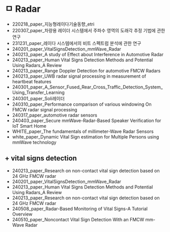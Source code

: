 

# ㅁ Radar
- 220218_paper_지능형레이다기술동향_etri
- 220307_paper_차량용 레이더 시스템에서 주파수 영역의 도래각 추정 기법에 관한 연구
- 231231_paper_레이다 시스템에서의 비트 스펙트럼 분석에 관한 연구
- 240201_paper_VitalSignsDetection_mmWave_Radar
- 240213_paper_A study of Effect about Interference in Automotive Radar
- 240213_paper_Human Vital Signs Detection Methods and Potential Using Radars_A Review
- 240213_paper_Range Doppler Detection for automotive FMCW Radars
- 240213_paper_UWB radar signal processing in measurement of heartbeat features
- 240301_paper_A_Sensor_Fused_Rear_Cross_Traffic_Detection_System_Using_Transfer_Learning
- 240301_paper_Soli레이더
- 240310_paper_Performance comparison of various windowing On FMCW radar signal processing
- 240317_paper_automotive radar sensors
- 240403_paper_Secure mmWave-Radar-Based Speaker Verification for IoT Smart Home
- WHITE_paper_The fundamentals of millimeter-Wave Radar Sensors
- white_paper_Dynamic Vital Sign estimation for Multiple Persons using mmWave technology
  
## + vital signs detection
  - 240213_paper_Research on non-contact vital sign detection based on 24 GHz FMCW radar
  - 240201_paper_VitalSignsDetection_mmWave_Radar
  - 240213_paper_Human Vital Signs Detection Methods and Potential Using Radars_A Review
  - 240213_paper_Research on non-contact vital sign detection based on 24 GHz FMCW radar
  - 240508_paper_Radar-Based Monitoring of Vital Signs-A Tutorial Overview
  - 240510_paper_Noncontact Vital Sign Detection With an FMCW mm-Wave Radar


